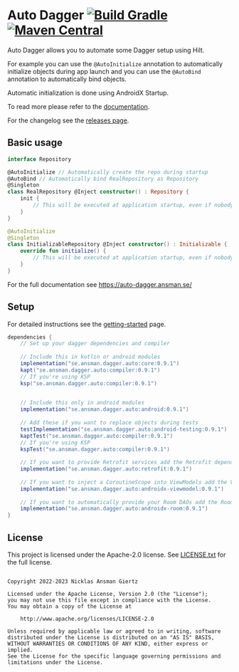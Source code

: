 Auto Dagger [![Build Gradle](https://github.com/ansman/auto-dagger/actions/workflows/gradle.yml/badge.svg?branch=main)](https://github.com/ansman/auto-dagger/actions/workflows/gradle.yml) [![Maven Central](https://img.shields.io/maven-central/v/se.ansman.dagger.auto/core.svg)](https://central.sonatype.com/search?namespace=se.ansman.dagger.auto)
===
Auto Dagger allows you to automate some Dagger setup using Hilt.

For example you can use the `@AutoInitialize` annotation to automatically initialize objects
during app launch and you can use the `@AutoBind` annotation to automatically bind objects.

Automatic initialization is done using AndroidX Startup.

To read more please refer to the [documentation](https://auto-dagger.ansman.se/).

For the changelog see the [releases page](https://github.com/ansman/auto-dagger/releases).

Basic usage
---
```kotlin
interface Repository

@AutoInitialize // Automatically create the repo during startup
@AutoBind // Automatically bind RealRepository as Repository
@Singleton
class RealRepository @Inject constructor() : Repository {
    init {
        // This will be executed at application startup, even if nobody injects it.
    }
}

@AutoInitialize
@Singleton
class InitializableRepository @Inject constructor() : Initializable {
    override fun initialize() {
        // This will be executed at application startup, even if nobody injects it.
    }
}

```

For the full documentation see https://auto-dagger.ansman.se/

Setup
---
For detailed instructions see the [getting-started](https://auto-dagger.ansman.se/latest/getting-started/) page.
```groovy
dependencies {
    // Set up your dagger dependencies and compiler
    
    // Include this in kotlin or android modules
    implementation("se.ansman.dagger.auto:core:0.9.1")
    kapt("se.ansman.dagger.auto:compiler:0.9.1")
    // If you're using KSP
    ksp("se.ansman.dagger.auto:compiler:0.9.1")
    

    // Include this only in android modules
    implementation("se.ansman.dagger.auto:android:0.9.1")
    
    // Add these if you want to replace objects during tests
    testImplementation("se.ansman.dagger.auto:android-testing:0.9.1")
    kaptTest("se.ansman.dagger.auto:compiler:0.9.1")
    // If you're using KSP
    kspTest("se.ansman.dagger.auto:compiler:0.9.1")
    
    // If you want to provide Retrofit services add the Retrofit dependency
    implementation("se.ansman.dagger.auto:retrofit:0.9.1")
    
    // If you want to inject a CoroutineScope into ViewModels add the ViewModel dependency
    implementation("se.ansman.dagger.auto:androidx-viewmodel:0.9.1")
    
    // If you want to automatically provide your Room DAOs add the Room dependency
    implementation("se.ansman.dagger.auto:androidx-room:0.9.1")
}
```

License
---
This project is licensed under the Apache-2.0 license. See [LICENSE.txt](LICENSE.txt) for the full license.
```plain

Copyright 2022-2023 Nicklas Ansman Giertz

Licensed under the Apache License, Version 2.0 (the "License");
you may not use this file except in compliance with the License.
You may obtain a copy of the License at

    http://www.apache.org/licenses/LICENSE-2.0

Unless required by applicable law or agreed to in writing, software
distributed under the License is distributed on an "AS IS" BASIS,
WITHOUT WARRANTIES OR CONDITIONS OF ANY KIND, either express or implied.
See the License for the specific language governing permissions and
limitations under the License.
```
